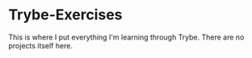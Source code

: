 # Trybe-Exercises
This is where I put everything I'm learning through Trybe. There are no projects itself here.

